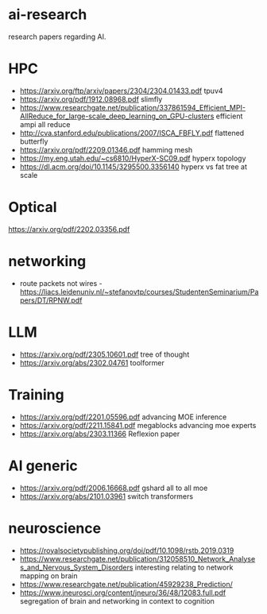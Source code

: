# ai-research
research papers regarding AI.



# HPC
* https://arxiv.org/ftp/arxiv/papers/2304/2304.01433.pdf tpuv4
* https://arxiv.org/pdf/1912.08968.pdf slimfly
* https://www.researchgate.net/publication/337861594_Efficient_MPI-AllReduce_for_large-scale_deep_learning_on_GPU-clusters efficient ampi all reduce
* http://cva.stanford.edu/publications/2007/ISCA_FBFLY.pdf flattened butterfly
* https://arxiv.org/pdf/2209.01346.pdf hamming mesh
* https://my.eng.utah.edu/~cs6810/HyperX-SC09.pdf hyperx topology
* https://dl.acm.org/doi/10.1145/3295500.3356140 hyperx vs fat tree at scale
  

# Optical
https://arxiv.org/pdf/2202.03356.pdf

# networking
* route packets not wires - https://liacs.leidenuniv.nl/~stefanovtp/courses/StudentenSeminarium/Papers/DT/RPNW.pdf


# LLM
* https://arxiv.org/pdf/2305.10601.pdf tree of thought
* https://arxiv.org/abs/2302.04761 toolformer

# Training
* https://arxiv.org/pdf/2201.05596.pdf advancing MOE inference
* https://arxiv.org/pdf/2211.15841.pdf megablocks advancing moe experts
* https://arxiv.org/abs/2303.11366 Reflexion paper

# AI generic

* https://arxiv.org/pdf/2006.16668.pdf gshard all to all moe
* https://arxiv.org/abs/2101.03961 switch transformers


# neuroscience

* https://royalsocietypublishing.org/doi/pdf/10.1098/rstb.2019.0319
* https://www.researchgate.net/publication/312058510_Network_Analyses_and_Nervous_System_Disorders interesting relating to network mapping on brain
* https://www.researchgate.net/publication/45929238_Prediction/
* https://www.jneurosci.org/content/jneuro/36/48/12083.full.pdf segregation of brain and networking in context to cognition
